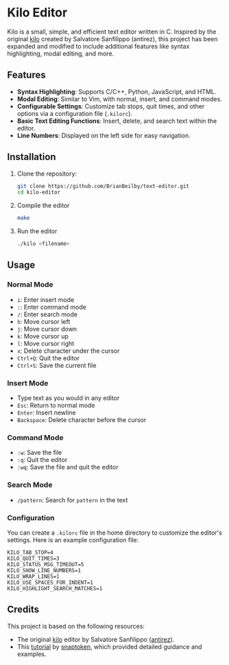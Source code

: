 # Kilo Editor

Kilo is a small, simple, and efficient text editor written in C. Inspired by the original [kilo](https://github.com/antirez/kilo) created by Salvatore Sanfilippo (antirez), this project has been expanded and modified to include additional features like syntax highlighting, modal editing, and more.

## Features

- **Syntax Highlighting**: Supports C/C++, Python, JavaScript, and HTML.
- **Modal Editing**: Similar to Vim, with normal, insert, and command modes.
- **Configurable Settings**: Customize tab stops, quit times, and other options via a configuration file (`.kilorc`).
- **Basic Text Editing Functions**: Insert, delete, and search text within the editor.
- **Line Numbers**: Displayed on the left side for easy navigation.

## Installation

1. Clone the repository:
   ```bash
   git clone https://github.com/BrianBeilby/text-editor.git
   cd kilo-editor
   ```
2. Compile the editor
   ```bash
   make
   ```
3. Run the editor
   ```bash
   ./kilo <filename>
   ```

## Usage
### Normal Mode
- `i`: Enter insert mode
- `:`: Enter command mode
- `/`: Enter search mode
- `h`: Move cursor left
- `j`: Move cursor down
- `k`: Move cursor up
- `l`: Move cursor right
- `x`: Delete character under the cursor
- `Ctrl+Q`: Quit the editor
- `Ctrl+S`: Save the current file

### Insert Mode
- Type text as you would in any editor
- `Esc`: Return to normal mode
- `Enter`: Insert newline
- `Backspace`: Delete character before the cursor

### Command Mode
- `:w`: Save the file
- `:q`: Quit the editor
- `:wq`: Save the file and quit the editor

### Search Mode
- `/pattern`: Search for `pattern` in the text

### Configuration

You can create a `.kilorc` file in the home directory to customize the editor's settings. Here is an example configuration file:

```plaintext
KILO_TAB_STOP=4
KILO_QUIT_TIMES=3
KILO_STATUS_MSG_TIMEOUT=5
KILO_SHOW_LINE_NUMBERS=1
KILO_WRAP_LINES=1
KILO_USE_SPACES_FOR_INDENT=1
KILO_HIGHLIGHT_SEARCH_MATCHES=1
```

## Credits

This project is based on the following resources:
- The original [kilo](https://github.com/antirez/kilo) editor by Salvatore Sanfilippo ([antirez](https://github.com/antirez)).
- This [tutorial](https://viewsourcecode.org/snaptoken/kilo/index.html) by [snaptoken](https://github.com/snaptoken), which provided detailed guidance and examples.
